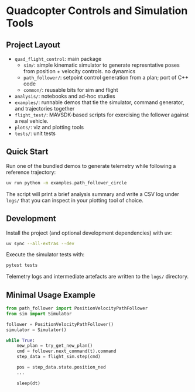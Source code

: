 # Quadcopter Controls and Simulation Tools

## Project Layout
- `quad_flight_control`: main package
  - `sim/`: simple kinematic simulator to generate represntative poses from position + velocity controls. no dynamics
  - `path_follower/`: setpoint control generation from a plan; port of C++ code
  - `common/`: reusable bits for sim and flight
- `analysis/`: notebooks and ad-hoc studies
- `examples/`: runnable demos that tie the simulator, command generator, and trajectories together
- `flight_test/`: MAVSDK-based scripts for exercising the follower against a real vehicle.
- `plots/`: viz and plotting tools
- `tests/`: unit tests 

## Quick Start
Run one of the bundled demos to generate telemetry while following a reference trajectory:

```bash
uv run python -m examples.path_follower_circle
```

The script will print a brief analysis summary and write a CSV log under `logs/` that you can inspect in your plotting tool of choice.

## Development
Install the project (and optional development dependencies) with uv:

```bash
uv sync --all-extras --dev
```

Execute the simulator tests with:

```bash
pytest tests
```

Telemetry logs and intermediate artefacts are written to the `logs/` directory.

## Minimal Usage Example
```python
from path_follower import PositionVelocityPathFollower
from sim import Simulator

follower = PositionVelocityPathFollower()
simulator = Simulator()

while True:
    new_plan = try_get_new_plan()
    cmd = follower.next_command(t).command
    step_data = flight_sim.step(cmd)

    pos = step_data.state.position_ned
    ...

    sleep(dt)
```
